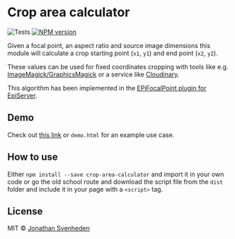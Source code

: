 # Crop area calculator

![Tests][tests-badge]
[![NPM version][npm-image]][npm-url]

Given a focal point, an aspect ratio and source image dimensions this module will calculate a crop starting point (`x1`, `y1`) and end point (`x2`, `y2`).

These values can be used for fixed coordinates cropping with tools like e.g. [ImageMagick/GraphicsMagick](https://github.com/aheckmann/gm) or a service like [Cloudinary](http://cloudinary.com/documentation/image_transformations#crop_modes).

This algorithm has been implemented in the [EPiFocalPoint plugin for EpiServer](https://github.com/defsteph/EPiFocalPoint).

## Demo

Check out [this link](http://crop-area-calculator.surge.sh/demo.html) or `demo.html` for an example use case.

## How to use

Either `npm install --save crop-area-calculator` and import it in your own code or go the old school route and download the script file from the `dist` folder and include it in your page with a `<script>` tag.

## License

MIT © [Jonathan Svenheden](https://github.com/svenheden)

[npm-url]: https://npmjs.org/package/crop-area-calculator
[npm-image]: https://badge.fury.io/js/crop-area-calculator.svg
[tests-badge]: https://github.com/svenheden/crop-area-calculator/workflows/Tests/badge.svg
